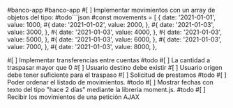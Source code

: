 #banco-app
#banco-app
#[ ]  Implementar movimientos con un array de objetos del tipo: #todo```json
#const movements = [
  {
    date: '2021-01-01',
    value: 1000,
#{
    date: '2021-01-02',
    value: 2000,
  },
#{
    date: '2021-01-03',
    value: 3000,
  },
#{
    date: '2021-01-03',
    value: 4000,
  },
#{
    date: '2021-01-03',
    value: 5000,
  },
#{
    date: '2021-01-03',
    value: 6000,
  },
#{
    date: '2021-01-03',
    value: 7000,
  },
#{
    date: '2021-01-03',
    value: 8000,
  },

#[ ] Implementar transferencias entre cuentas #todo
#[ ] La cantidad a traspasar mayor que 0
#[ ] Usuario destino debe existir
#[ ] Usuario origen debe tener suficiente para el traspaso
#[ ] Solicitud de prestamos #todo
#[ ] Poder ordenar el listado de movimientos. #todo
#[ ] Mostrar fechas con texto del tipo "hace 2 días" mediante la librería moment.js. #todo
#[ ] Recibir los movimientos de una petición AJAX
